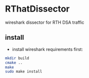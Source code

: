 # RThatDissector

wireshark dissector for RTH DSA traffic


## install
* install wireshark requirements first: 
```sh
mkdir build
cmake ..
make
sudo make install

```